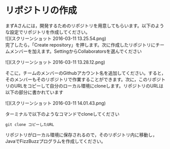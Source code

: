 # リポジトリの作成
まずAさんには，開発するためのリポジトリを用意してもらいます。以下のような設定でリポジトリを作成してください。  
![](スクリーンショット 2016-03-11 13.25.54.png)  
完了したら，「Create repository」を押します。次に作成したリポジトリにチームメンバーを加えます。SettingからCollaboratorsを選んでください  

![](スクリーンショット 2016-03-11 13.28.12.png)

そこに，チームのメンバーのGithubアカウント名を追加してください。すると，そのメンバーもそのリポジトリで作業することができます。次に，このリポジトリのURLをコピーして自分のローカル環境にcloneします。リポジトリのURLは以下の部分に書かれています  

![](スクリーンショット 2016-03-11 14.01.43.png)


ターミナルで以下のようなコマンドでcloneしてください
~~~
git clone コピーしたURL
~~~

リポジトリがローカル環境に保存されるので，そのリポジトリ内に移動し，JavaでFizzBuzzプログラムを作成してください。

